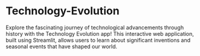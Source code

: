 # Technology-Evolution
Explore the fascinating journey of technological advancements through history with the Technology Evolution app! This interactive web application, built using Streamlit, allows users to learn about significant inventions and seasonal events that have shaped our world.
